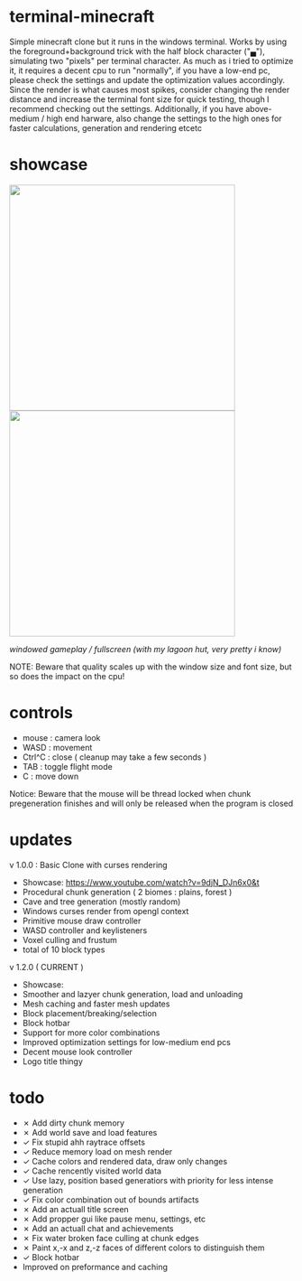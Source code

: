 # terminal-minecraft
Simple minecraft clone but it runs in the windows terminal.
Works by using the foreground+background trick with the half block character ("▄"), simulating two "pixels" per terminal character.
As much as i tried to optimize it, it requires a decent cpu to run "normally", if you have a low-end pc, please check the settings and update the optimization values accordingly.
Since the render is what causes most spikes, consider changing the render distance and increase the terminal font size for quick testing, though I recommend checking out the settings.
Additionally, if you have above-medium / high end harware, also change the settings to the high ones for faster calculations, generation and rendering etcetc

# showcase
<img src="https://github.com/user-attachments/assets/558d6d46-7782-481e-aef4-ea3971560e06" width="400">
<img src="https://github.com/user-attachments/assets/a728239c-0904-4313-9d9c-bc2aa7314bf1" width="400">

*windowed gameplay  /  fullscreen (with my lagoon hut, very pretty i know)*

NOTE: Beware that quality scales up with the window size and font size, but so does the impact on the cpu!


# controls
* mouse : camera look
* WASD : movement
* Ctrl^C : close  ( cleanup may take a few seconds )
* TAB : toggle flight mode
* C : move down

Notice: Beware that the mouse will be thread locked when chunk pregeneration finishes and will only be released when the program is closed


# updates
v 1.0.0 : Basic Clone with curses rendering
* Showcase: https://www.youtube.com/watch?v=9djN_DJn6x0&t
* Procedural chunk generation ( 2 biomes : plains, forest )
* Cave and tree generation (mostly random)
* Windows curses render from opengl context
* Primitive mouse draw controller
* WASD controller and keylisteners
* Voxel culling and frustum
* total of 10 block types

v 1.2.0  ( CURRENT )
* Showcase:
* Smoother and lazyer chunk generation, load and unloading
* Mesh caching and faster mesh updates
* Block placement/breaking/selection
* Block hotbar
* Support for more color combinations
* Improved optimization settings for low-medium end pcs
* Decent mouse look controller
* Logo title thingy

# todo
* ✗ Add dirty chunk memory
* ✗ Add world save and load features
* ✓ Fix stupid ahh raytrace offsets
* ✓ Reduce memory load on mesh render
* ✓ Cache colors and rendered data, draw only changes
* ✓ Cache rencently visited world data
* ✓ Use lazy, position based generatiors with priority for less intense generation
* ✓ Fix color combination out of bounds artifacts
* ✗ Add an actuall title screen
* ✗ Add propper gui like pause menu, settings, etc
* ✗ Add an actuall chat and achievements
* ✗ Fix water broken face culling at chunk edges
* ✗ Paint x,-x and z,-z faces of different colors to distinguish them
* ✓ Block hotbar
* Improved on preformance and caching
